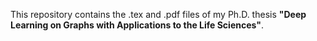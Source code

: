 This repository contains the .tex and .pdf files of my Ph.D. thesis __"Deep Learning on Graphs with Applications to the Life Sciences"__.